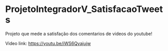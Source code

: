 # ProjetoIntegradorV_SatisfacaoTweets
Projeto que mede a satisfação dos comentarios de videos do youtube!

Video link: https://youtu.be/iWS6Qyajujw 
